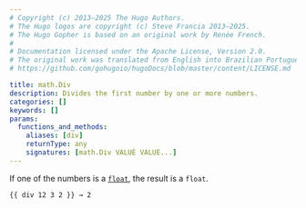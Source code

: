 ```yaml
---
# Copyright (c) 2013–2025 The Hugo Authors.
# The Hugo logos are copyright (c) Steve Francia 2013–2025.
# The Hugo Gopher is based on an original work by Renée French.
#
# Documentation licensed under the Apache License, Version 2.0.
# The original work was translated from English into Brazilian Portuguese.
# https://github.com/gohugoio/hugoDocs/blob/master/content/LICENSE.md

title: math.Div
description: Divides the first number by one or more numbers.
categories: []
keywords: []
params:
  functions_and_methods:
    aliases: [div]
    returnType: any
    signatures: [math.Div VALUE VALUE...]
---
```


If one of the numbers is a [`float`](g), the result is a `float`.

```go-html-template
{{ div 12 3 2 }} → 2
```
